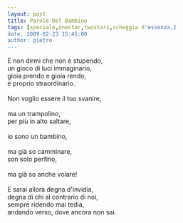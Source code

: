 ```yaml
---
layout: post
title: Parole Del Bambino
tags: [speciale,onestar,twostars,scheggia d'essenza,]
date: 2009-02-23 15:45:00
author: pietro
---
```

E non dirmi che non è stupendo,<br/>un gioco di luci immaginario,<br/>gioia prendo e gioia rendo,<br/>è proprio straordinario.<br/><br/>Non voglio essere il tuo svanire,<br/><br/>ma un trampolino,<br/>per più in alto saltare,<br/><br/>io sono un bambino,<br/><br/>ma già so camminare,<br/>son solo perfino,<br/><br/>ma già so anche volare!<br/><br/>E sarai allora degna d'invidia,<br/>degna di chi al contrario di noi,<br/>sempre ridendo mai tedia,<br/>andando verso, dove ancora non sai.
